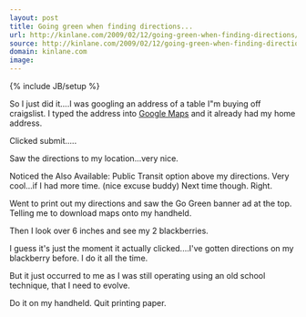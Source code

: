 ```yaml
---
layout: post
title: Going green when finding directions...
url: http://kinlane.com/2009/02/12/going-green-when-finding-directions/
source: http://kinlane.com/2009/02/12/going-green-when-finding-directions/
domain: kinlane.com
image: 
---
```

{% include JB/setup %}<p>So I just did it....I was googling an address of a table I"m buying off craigslist. I typed the address into <a class="zem_slink" title="Google Maps" rel="homepage" href="http://maps.google.com">Google Maps</a> and it already had my home address.<p></p>
Clicked submit.....<p></p>
Saw the directions to my location...very nice.<p></p>
Noticed the Also Available: Public Transit option above my directions. Very cool...if I had more time. (nice excuse buddy) Next time though. Right.<p></p>
Went to print out my directions and saw the Go Green banner ad at the top. Telling me to download maps onto my handheld.<p></p>
Then I look over 6 inches and see my 2 blackberries.<p></p>
I guess it's just the moment it actually clicked....I've gotten directions on my blackberry before. I do it all the time.<p></p>
But it just occurred to me as I was still operating using an old school technique, that I need to evolve.<p></p>
Do it on my handheld. Quit printing paper.
</p>
